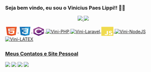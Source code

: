 ### Seja bem vindo, eu sou o Vinicius Paes Lippi!! 👋👋

<div align="center">
  <a href="https://github.com/ViniPLippi/ViniPLippi">
  <img height="180em" src="https://github-readme-stats.vercel.app/api?username=ViniPLippi&show_icons=true&theme=dark&include_all_commits=true&count_private=true"/>
  <img height="140em" src="https://github-readme-stats.vercel.app/api/top-langs/?username=ViniPLippi&layout=compact&langs_count=8&theme=dark"/>
</div>
<div style="display: inline_block"><br>
  <img align="center" alt="Vini-HTML" height="30" width="40" src="https://raw.githubusercontent.com/devicons/devicon/master/icons/html5/html5-original.svg">
  <img align="center" alt="Vini-CSS" height="30" width="40" src="https://raw.githubusercontent.com/devicons/devicon/master/icons/css3/css3-original.svg">
  <img align="center" alt="Vini-Csharp" height="30" width="40" src="https://raw.githubusercontent.com/devicons/devicon/master/icons/csharp/csharp-original.svg">
  <img align="center" alt="Vini-PHP" height="30" width="40" src="https://cdn.jsdelivr.net/gh/devicons/devicon/icons/php/php-original.svg">
  <img align="center" alt="Vini-Laravel" height="30" width="40" src="https://cdn.jsdelivr.net/gh/devicons/devicon/icons/laravel/laravel-plain-wordmark.svg">
  <img align="center" alt="Vini-Js" height="30" width="40" src="https://raw.githubusercontent.com/devicons/devicon/master/icons/javascript/javascript-plain.svg">
  <img align="center" alt="Vini-NodeJS" height="30" width="40" src="https://cdn.jsdelivr.net/gh/devicons/devicon/icons/nodejs/nodejs-original.svg">
  <img align="center" alt="Vini-LATEX" height="30" width="40" src="https://cdn.jsdelivr.net/gh/devicons/devicon/icons/latex/latex-original.svg">
  
  ##
 
  ### Meus Contatos e Site Pessoal
<div>
  <a href="https://www.linkedin.com/in/vinicius-lippi-691171154/" target="_blank"><img src="https://img.shields.io/badge/Gmail-D14836?style=for-the-badge&logo=gmail&logoColor=white" target="_blank"></a>  
  <a href="https://www.linkedin.com/in/vinicius-lippi-691171154/" target="_blank"><img src="https://img.shields.io/badge/-LinkedIn-%230077B5?style=for-the-badge&logo=linkedin&logoColor=white" target="_blank"></a>
  <a href="https://api.whatsapp.com/send?phone=+5512997111806" target="_blank"><img src="https://img.shields.io/badge/WhatsApp-25D366?style=for-the-badge&logo=whatsapp&logoColor=white" target="_blank"></a>
  <a href = "https://sites.google.com/view/viniplippi/"><img src="https://img.shields.io/badge/website-000000?style=for-the-badge&logo=About.me&logoColor=white" target="_blank"></a>
  
</div>
